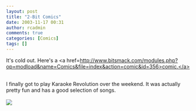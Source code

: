 ```yaml
---
layout: post
title: "2-Bit Comics"
date: 2003-11-17 00:31
author: rcadmin
comments: true
categories: [Comics]
tags: []
---
```

It's cold out. Here's a <a href=http://www.bitsmack.com/modules.php?op=modload&name=Comics&file=index&action=comic&id=356>comic.</a>
<br />

<br />
I finally got to play Karaoke Revolution over the weekend. It was actually pretty fun and has a good selection of songs. <Br><br><!--more--><img src='http://dl.bitsmack.com/comics/20031117.gif' alt'' />
